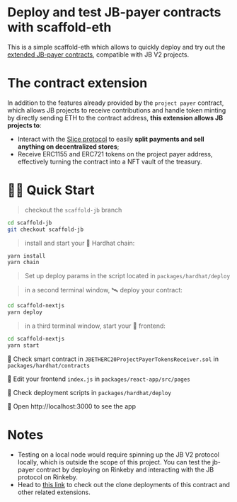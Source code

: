 # Deploy and test JB-payer contracts with scaffold-eth

This is a simple scaffold-eth which allows to quickly deploy and try out the [extended JB-payer contracts](https://github.com/slice-so/jbpayer-tokens-receiver), compatible with JB V2 projects.

# The contract extension

In addition to the features already provided by the `project payer` contract, which allows JB projects to receive contributions and handle token minting by directly sending ETH to the contract address, **this extension allows JB projects to**:

- Interact with the [Slice protocol](https://slice.so) to easily **split payments and sell anything on decentralized stores**;
- Receive ERC1155 and ERC721 tokens on the project payer address, effectively turning the contract into a NFT vault of the treasury.

# 🏄‍♂️ Quick Start

> checkout the `scaffold-jb` branch

```bash
cd scaffold-jb
git checkout scaffold-jb
```

> install and start your 👷‍ Hardhat chain:

```bash
yarn install
yarn chain
```

> Set up deploy params in the script located in `packages/hardhat/deploy`

> in a second terminal window, 🛰 deploy your contract:

```bash
cd scaffold-nextjs
yarn deploy
```

> in a third terminal window, start your 📱 frontend:

```bash
cd scaffold-nextjs
yarn start
```

🔏 Check smart contract in `JBETHERC20ProjectPayerTokensReceiver.sol` in `packages/hardhat/contracts`

📝 Edit your frontend `index.js` in `packages/react-app/src/pages`

💼 Check deployment scripts in `packages/hardhat/deploy`

📱 Open http://localhost:3000 to see the app

# Notes

- Testing on a local node would require spinning up the JB V2 protocol locally, which is outside the scope of this project. You can test the jb-payer contract by deploying on Rinkeby and interacting with the JB protocol on Rinkeby.
- Head to [this link](https://github.com/slice-so/jbpayer-tokens-receiver) to check out the clone deployments of this contract and other related extensions.
